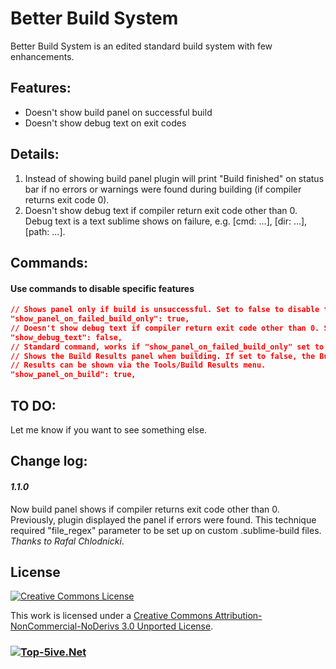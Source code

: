 Better Build System
===================

Better Build System is an edited standard build system with few enhancements.

Features:
---------
  - Doesn't show build panel on successful build
  - Doesn't show debug text on exit codes

Details:
--------
1. Instead of showing build panel plugin will print "Build finished" on status bar if no errors or warnings were found during building (if compiler returns exit code 0).
2. Doesn't show debug text if compiler return exit code other than 0. Debug text is a text sublime shows on failure, e.g. [cmd: ...], [dir: ...], [path: ...].

Commands:
---------
#### Use commands to disable specific features
```json
// Shows panel only if build is unsuccessful. Set to false to disable this feature.
"show_panel_on_failed_build_only": true,
// Doesn't show debug text if compiler return exit code other than 0. Set to false to disable this feature.
"show_debug_text": false,
// Standard command, works if "show_panel_on_failed_build_only" set to "false":
// Shows the Build Results panel when building. If set to false, the Build
// Results can be shown via the Tools/Build Results menu.
"show_panel_on_build": true,
```

TO DO:
------
Let me know if you want to see something else.

Change log:
-----------
#### *1.1.0*
Now build panel shows if compiler returns exit code other than 0. Previously, plugin displayed the panel if errors were found. This technique required "file_regex" parameter to be set up on custom .sublime-build files. *Thanks to Rafal Chlodnicki*.

License
----
[![Creative Commons License](http://i.creativecommons.org/l/by-nc-nd/3.0/88x31.png "Creative Commons Attribution-NonCommercial-NoDerivs 3.0 Unported License")](http://creativecommons.org/licenses/by-nc-nd/3.0/deed.en_US)

This work is licensed under a [Creative Commons Attribution-NonCommercial-NoDerivs 3.0 Unported License](http://creativecommons.org/licenses/by-nc-nd/3.0/deed.en_US).

### [![Top-5ive.Net](http://top-5ive.net/images/logo.png "Top-5ive.Net")](http://top-5ive.net/)